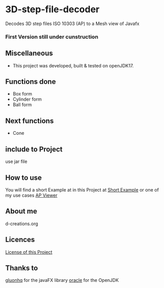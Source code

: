 # 3D-step-file-decoder
Decodes 3D step files ISO 10303 (AP) to a Mesh view of Javafx

### First Version still under cunstruction ### 

## Miscellaneous
- This project was developed, built & tested on openJDK17.

## Functions done 
- Box form 
- Cylinder form
- Ball form

## Next functions 
- Cone

## include to Project 
use jar file 

## How to use

You will find a short Example at in this Project at
[Short Example](app/src/main/java/Example.java)
or one of my use cases
[AP Viewer](https://github.com/d-creations/JAVA_AP242_VIEWER)

## About me 
d-creations.org

## Licences 

[License of this Project](LICENSE)

## Thanks to 
[gluonhq](https://gluonhq.com/) for the javaFX library
[oracle](https://jdk.java.net/18/) for the OpenJDK
